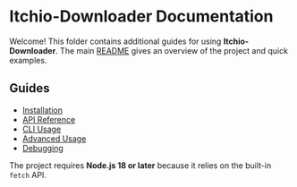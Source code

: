 # Itchio-Downloader Documentation

Welcome! This folder contains additional guides for using **Itchio-Downloader**. The main [README](../README.md) gives an overview of the project and quick examples.

## Guides

- [Installation](Installation.md)
- [API Reference](API-Reference.md)
- [CLI Usage](CLI.md)
- [Advanced Usage](Advanced-Usage.md)
- [Debugging](Debugging.md)

The project requires **Node.js 18 or later** because it relies on the built-in `fetch` API.
